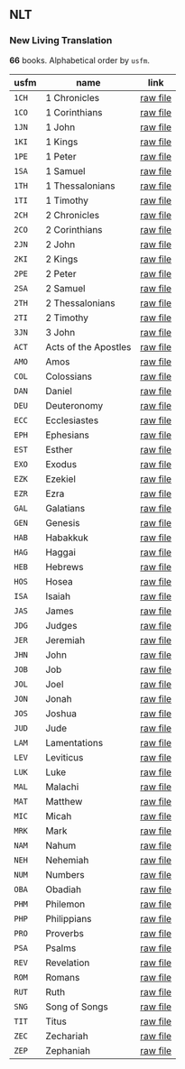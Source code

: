 ## NLT

### New Living Translation

**66** books. Alphabetical order by `usfm`.

| usfm | name | link |
| ---------- | ---------- | ---------- |
| `1CH` | 1 Chronicles | [raw file](https://jsckdm.github.io/bible-data-en-eng/data/en___eng/NLT/1CH.json) |
| `1CO` | 1 Corinthians | [raw file](https://jsckdm.github.io/bible-data-en-eng/data/en___eng/NLT/1CO.json) |
| `1JN` | 1 John | [raw file](https://jsckdm.github.io/bible-data-en-eng/data/en___eng/NLT/1JN.json) |
| `1KI` | 1 Kings | [raw file](https://jsckdm.github.io/bible-data-en-eng/data/en___eng/NLT/1KI.json) |
| `1PE` | 1 Peter | [raw file](https://jsckdm.github.io/bible-data-en-eng/data/en___eng/NLT/1PE.json) |
| `1SA` | 1 Samuel | [raw file](https://jsckdm.github.io/bible-data-en-eng/data/en___eng/NLT/1SA.json) |
| `1TH` | 1 Thessalonians | [raw file](https://jsckdm.github.io/bible-data-en-eng/data/en___eng/NLT/1TH.json) |
| `1TI` | 1 Timothy | [raw file](https://jsckdm.github.io/bible-data-en-eng/data/en___eng/NLT/1TI.json) |
| `2CH` | 2 Chronicles | [raw file](https://jsckdm.github.io/bible-data-en-eng/data/en___eng/NLT/2CH.json) |
| `2CO` | 2 Corinthians | [raw file](https://jsckdm.github.io/bible-data-en-eng/data/en___eng/NLT/2CO.json) |
| `2JN` | 2 John | [raw file](https://jsckdm.github.io/bible-data-en-eng/data/en___eng/NLT/2JN.json) |
| `2KI` | 2 Kings | [raw file](https://jsckdm.github.io/bible-data-en-eng/data/en___eng/NLT/2KI.json) |
| `2PE` | 2 Peter | [raw file](https://jsckdm.github.io/bible-data-en-eng/data/en___eng/NLT/2PE.json) |
| `2SA` | 2 Samuel | [raw file](https://jsckdm.github.io/bible-data-en-eng/data/en___eng/NLT/2SA.json) |
| `2TH` | 2 Thessalonians | [raw file](https://jsckdm.github.io/bible-data-en-eng/data/en___eng/NLT/2TH.json) |
| `2TI` | 2 Timothy | [raw file](https://jsckdm.github.io/bible-data-en-eng/data/en___eng/NLT/2TI.json) |
| `3JN` | 3 John | [raw file](https://jsckdm.github.io/bible-data-en-eng/data/en___eng/NLT/3JN.json) |
| `ACT` | Acts of the Apostles | [raw file](https://jsckdm.github.io/bible-data-en-eng/data/en___eng/NLT/ACT.json) |
| `AMO` | Amos | [raw file](https://jsckdm.github.io/bible-data-en-eng/data/en___eng/NLT/AMO.json) |
| `COL` | Colossians | [raw file](https://jsckdm.github.io/bible-data-en-eng/data/en___eng/NLT/COL.json) |
| `DAN` | Daniel | [raw file](https://jsckdm.github.io/bible-data-en-eng/data/en___eng/NLT/DAN.json) |
| `DEU` | Deuteronomy | [raw file](https://jsckdm.github.io/bible-data-en-eng/data/en___eng/NLT/DEU.json) |
| `ECC` | Ecclesiastes | [raw file](https://jsckdm.github.io/bible-data-en-eng/data/en___eng/NLT/ECC.json) |
| `EPH` | Ephesians | [raw file](https://jsckdm.github.io/bible-data-en-eng/data/en___eng/NLT/EPH.json) |
| `EST` | Esther | [raw file](https://jsckdm.github.io/bible-data-en-eng/data/en___eng/NLT/EST.json) |
| `EXO` | Exodus | [raw file](https://jsckdm.github.io/bible-data-en-eng/data/en___eng/NLT/EXO.json) |
| `EZK` | Ezekiel | [raw file](https://jsckdm.github.io/bible-data-en-eng/data/en___eng/NLT/EZK.json) |
| `EZR` | Ezra | [raw file](https://jsckdm.github.io/bible-data-en-eng/data/en___eng/NLT/EZR.json) |
| `GAL` | Galatians | [raw file](https://jsckdm.github.io/bible-data-en-eng/data/en___eng/NLT/GAL.json) |
| `GEN` | Genesis | [raw file](https://jsckdm.github.io/bible-data-en-eng/data/en___eng/NLT/GEN.json) |
| `HAB` | Habakkuk | [raw file](https://jsckdm.github.io/bible-data-en-eng/data/en___eng/NLT/HAB.json) |
| `HAG` | Haggai | [raw file](https://jsckdm.github.io/bible-data-en-eng/data/en___eng/NLT/HAG.json) |
| `HEB` | Hebrews | [raw file](https://jsckdm.github.io/bible-data-en-eng/data/en___eng/NLT/HEB.json) |
| `HOS` | Hosea | [raw file](https://jsckdm.github.io/bible-data-en-eng/data/en___eng/NLT/HOS.json) |
| `ISA` | Isaiah | [raw file](https://jsckdm.github.io/bible-data-en-eng/data/en___eng/NLT/ISA.json) |
| `JAS` | James | [raw file](https://jsckdm.github.io/bible-data-en-eng/data/en___eng/NLT/JAS.json) |
| `JDG` | Judges | [raw file](https://jsckdm.github.io/bible-data-en-eng/data/en___eng/NLT/JDG.json) |
| `JER` | Jeremiah | [raw file](https://jsckdm.github.io/bible-data-en-eng/data/en___eng/NLT/JER.json) |
| `JHN` | John | [raw file](https://jsckdm.github.io/bible-data-en-eng/data/en___eng/NLT/JHN.json) |
| `JOB` | Job | [raw file](https://jsckdm.github.io/bible-data-en-eng/data/en___eng/NLT/JOB.json) |
| `JOL` | Joel | [raw file](https://jsckdm.github.io/bible-data-en-eng/data/en___eng/NLT/JOL.json) |
| `JON` | Jonah | [raw file](https://jsckdm.github.io/bible-data-en-eng/data/en___eng/NLT/JON.json) |
| `JOS` | Joshua | [raw file](https://jsckdm.github.io/bible-data-en-eng/data/en___eng/NLT/JOS.json) |
| `JUD` | Jude | [raw file](https://jsckdm.github.io/bible-data-en-eng/data/en___eng/NLT/JUD.json) |
| `LAM` | Lamentations | [raw file](https://jsckdm.github.io/bible-data-en-eng/data/en___eng/NLT/LAM.json) |
| `LEV` | Leviticus | [raw file](https://jsckdm.github.io/bible-data-en-eng/data/en___eng/NLT/LEV.json) |
| `LUK` | Luke | [raw file](https://jsckdm.github.io/bible-data-en-eng/data/en___eng/NLT/LUK.json) |
| `MAL` | Malachi | [raw file](https://jsckdm.github.io/bible-data-en-eng/data/en___eng/NLT/MAL.json) |
| `MAT` | Matthew | [raw file](https://jsckdm.github.io/bible-data-en-eng/data/en___eng/NLT/MAT.json) |
| `MIC` | Micah | [raw file](https://jsckdm.github.io/bible-data-en-eng/data/en___eng/NLT/MIC.json) |
| `MRK` | Mark | [raw file](https://jsckdm.github.io/bible-data-en-eng/data/en___eng/NLT/MRK.json) |
| `NAM` | Nahum | [raw file](https://jsckdm.github.io/bible-data-en-eng/data/en___eng/NLT/NAM.json) |
| `NEH` | Nehemiah | [raw file](https://jsckdm.github.io/bible-data-en-eng/data/en___eng/NLT/NEH.json) |
| `NUM` | Numbers | [raw file](https://jsckdm.github.io/bible-data-en-eng/data/en___eng/NLT/NUM.json) |
| `OBA` | Obadiah | [raw file](https://jsckdm.github.io/bible-data-en-eng/data/en___eng/NLT/OBA.json) |
| `PHM` | Philemon | [raw file](https://jsckdm.github.io/bible-data-en-eng/data/en___eng/NLT/PHM.json) |
| `PHP` | Philippians | [raw file](https://jsckdm.github.io/bible-data-en-eng/data/en___eng/NLT/PHP.json) |
| `PRO` | Proverbs | [raw file](https://jsckdm.github.io/bible-data-en-eng/data/en___eng/NLT/PRO.json) |
| `PSA` | Psalms | [raw file](https://jsckdm.github.io/bible-data-en-eng/data/en___eng/NLT/PSA.json) |
| `REV` | Revelation | [raw file](https://jsckdm.github.io/bible-data-en-eng/data/en___eng/NLT/REV.json) |
| `ROM` | Romans | [raw file](https://jsckdm.github.io/bible-data-en-eng/data/en___eng/NLT/ROM.json) |
| `RUT` | Ruth | [raw file](https://jsckdm.github.io/bible-data-en-eng/data/en___eng/NLT/RUT.json) |
| `SNG` | Song of Songs | [raw file](https://jsckdm.github.io/bible-data-en-eng/data/en___eng/NLT/SNG.json) |
| `TIT` | Titus | [raw file](https://jsckdm.github.io/bible-data-en-eng/data/en___eng/NLT/TIT.json) |
| `ZEC` | Zechariah | [raw file](https://jsckdm.github.io/bible-data-en-eng/data/en___eng/NLT/ZEC.json) |
| `ZEP` | Zephaniah | [raw file](https://jsckdm.github.io/bible-data-en-eng/data/en___eng/NLT/ZEP.json) |
